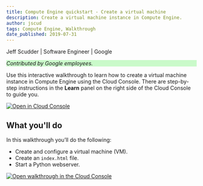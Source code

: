 ```yaml
---
title: Compute Engine quickstart - Create a virtual machine
description: Create a virtual machine instance in Compute Engine.
author: jscud
tags: Compute Engine, Walkthrough
date_published: 2019-07-31
---
```


Jeff Scudder  | Software Engineer | Google

<p style="background-color:#CAFACA;"><i>Contributed by Google employees.</i></p>

Use this interactive walkthrough to learn how to create a virtual machine 
instance in Compute Engine using the Cloud Console. There are step-by-step 
instructions in the **Learn** panel on the right side of the Cloud Console to 
guide you.

[![Open in Cloud Console](https://walkthroughs.googleusercontent.com/tutorial/resources/open-in-console-button.svg)](https://console.cloud.google.com/getting-started?walkthrough_tutorial_id=compute_short_quickstart)

## What you'll do

In this walkthrough you’ll do the following:

* Create and configure a virtual machine (VM).
* Create an `index.html` file.
* Start a Python webserver.

[![Open walkthrough in the Cloud Console](https://storage.googleapis.com/gcp-community/tutorials/compute-short-quickstart/tutorial.png)](https://console.cloud.google.com/getting-started?walkthrough_tutorial_id=bigquery_import_data_from_cloud_storage)
